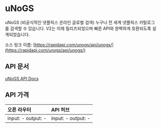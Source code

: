 # uNoGS

uNoGS (비공식적인 넷플릭스 온라인 글로벌 검색) 누구나 전 세계 넷플릭스 카탈로그를 검색할 수 있습니다. V2는 이제 릴리즈되었으며 빠른 API와 완벽하게 호환되도록 설계되었습니다.

소스 링크 이름: [https://rapidapi.com/unogs/api/unogs/](https://rapidapi.com/unogs/api/unogs/)

## API 문서

[uNoGS API Docs](../apis/kr/uNoGS.md)

## API 가격

| 오픈 라우터 | API 허브 |
|:---|:---|
| input: - output: - | input: - output: - |
